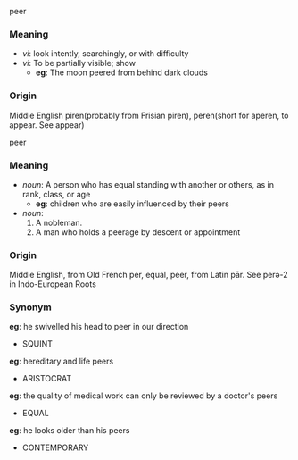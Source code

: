 peer
### Meaning
+ _vi_:  look intently, searchingly, or with difficulty
+ _vi_: To be partially visible; show
    + __eg__: The moon peered from behind dark clouds

### Origin

Middle English piren(probably from Frisian piren), peren(short for aperen, to appear. See appear)

peer
### Meaning
+ _noun_: A person who has equal standing with another or others, as in rank, class, or age
    + __eg__: children who are easily influenced by their peers
+ _noun_:
   1. A nobleman.
   2. A man who holds a peerage by descent or appointment

### Origin

Middle English, from Old French per, equal, peer, from Latin pār. See perə-2 in Indo-European Roots

### Synonym

__eg__: he swivelled his head to peer in our direction

+ SQUINT

__eg__: hereditary and life peers

+ ARISTOCRAT

__eg__: the quality of medical work can only be reviewed by a doctor's peers

+ EQUAL

__eg__: he looks older than his peers

+ CONTEMPORARY


